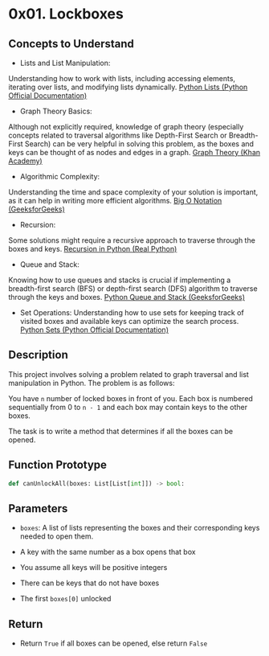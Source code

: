# 0x01. Lockboxes

## Concepts to Understand
- Lists and List Manipulation: 

Understanding how to work with lists, including accessing elements, iterating over lists, and modifying lists dynamically. [Python Lists (Python Official Documentation)](https://docs.python.org/3/tutorial/introduction.html#lists)
- Graph Theory Basics: 

Although not explicitly required, knowledge of graph theory (especially concepts related to traversal algorithms like Depth-First Search or Breadth-First Search) can be very helpful in solving this problem, as the boxes and keys can be thought of as nodes and edges in a graph. [Graph Theory (Khan Academy)](https://www.khanacademy.org/computing/computer-science/algorithms/graph-representation/a/representing-graphs)

- Algorithmic Complexity: 

Understanding the time and space complexity of your solution is important, as it can help in writing more efficient algorithms. [Big O Notation (GeeksforGeeks)](https://www.geeksforgeeks.org/analysis-algorithms-big-o-analysis/)
- Recursion: 

Some solutions might require a recursive approach to traverse through the boxes and keys. [Recursion in Python (Real Python)](https://realpython.com/python-thinking-recursively/)
- Queue and Stack:

 Knowing how to use queues and stacks is crucial if implementing a breadth-first search (BFS) or depth-first search (DFS) algorithm to traverse through the keys and boxes. [Python Queue and Stack (GeeksforGeeks)](https://www.geeksforgeeks.org/stack-queue-python-using-module-queue/)
- Set Operations: Understanding how to use sets for keeping track of visited boxes and available keys can optimize the search process. [Python Sets (Python Official Documentation)](https://docs.python.org/3/tutorial/datastructures.html#sets)

## Description

This project involves solving a problem related to graph traversal and list manipulation in Python. The problem is as follows:

You have `n` number of locked boxes in front of you. Each box is numbered sequentially from 0 to `n - 1` and each box may contain keys to the other boxes.

The task is to write a method that determines if all the boxes can be opened.

## Function Prototype

```python
def canUnlockAll(boxes: List[List[int]]) -> bool:
```

## Parameters
- `boxes`: A list of lists representing the boxes and their corresponding keys needed to open them.

- A key with the same number as a box opens that box

- You assume all keys will be positive integers

- There can be keys that do not have boxes

- The first `boxes[0]` unlocked

## Return
- Return `True` if all boxes can be opened, else return `False`